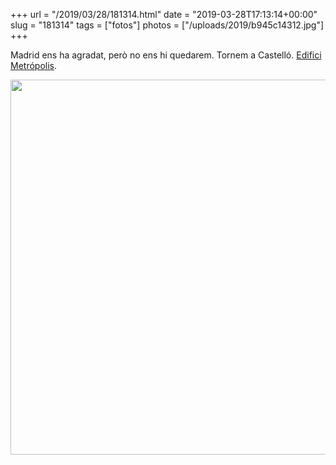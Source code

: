 +++
url = "/2019/03/28/181314.html"
date = "2019-03-28T17:13:14+00:00"
slug = "181314"
tags = ["fotos"]
photos = ["/uploads/2019/b945c14312.jpg"]
+++

Madrid ens ha agradat, però no ens hi quedarem. Tornem a Castelló. [Edifici Metrópolis](https://es.wikipedia.org/wiki/Edificio_Metr%C3%B3polis).

<img src="/uploads/2019/b945c14312.jpg" width="600" height="600" alt="" />

